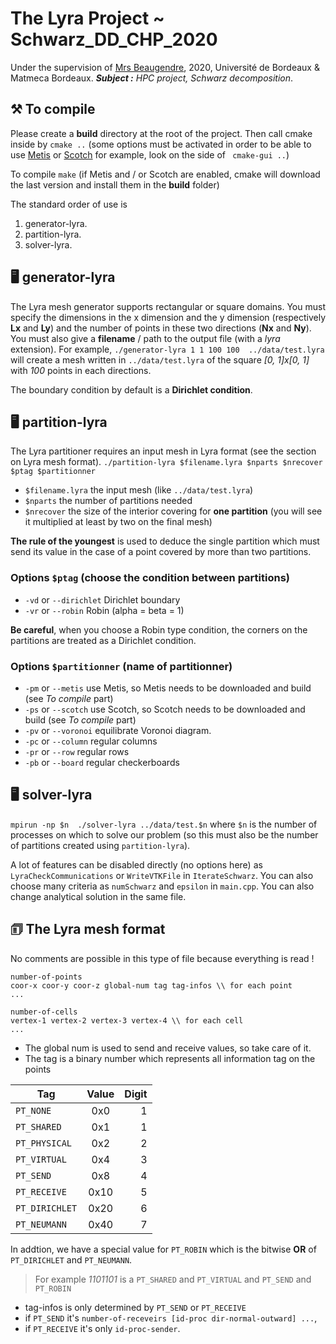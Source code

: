 
#  The Lyra Project ~ Schwarz_DD_CHP_2020 
Under the supervision of  [Mrs Beaugendre](https://www.math.u-bordeaux.fr/~hbeaugen/), 2020, Université de Bordeaux & Matmeca Bordeaux.
  ***Subject :** HPC project, Schwarz decomposition*.
    
##  ⚒ To compile
Please create a **build** directory at the root of the project.  Then call cmake inside by  `cmake ..` (some options must be activated in order to be able to use [Metis](http://glaros.dtc.umn.edu/gkhome/metis/metis/overview) or [Scotch](https://www.labri.fr/perso/pelegrin/scotch/) for example, look on the side of ` cmake-gui ..`)

To compile `make` (if Metis and / or Scotch are enabled, cmake will download the last version and install them in the **build** folder)

The standard order of use is

 1. generator-lyra.
 2. partition-lyra.
 3. solver-lyra.

## 🖥 generator-lyra
The Lyra mesh generator supports rectangular or square domains.  You must specify the dimensions in the x dimension and the y dimension (respectively **Lx** and **Ly**) and the number of points in these two directions (**Nx** and **Ny**). You must also give a **filename** / path to the output file (with a *lyra* extension).
For example,	`./generator-lyra 1 1 100 100  ../data/test.lyra`	will create a mesh written in `../data/test.lyra` of the square *[0, 1]x[0, 1]* with *100* points in each directions.

The boundary condition by default is a **Dirichlet condition**.

## 🖥 partition-lyra

The Lyra partitioner requires an input mesh in Lyra format (see the section on Lyra mesh format).
`./partition-lyra $filename.lyra $nparts $nrecover $ptag $partitionner`

 - `$filename.lyra` the input mesh (like `../data/test.lyra`)
 - `$nparts` the number of partitions needed
 - `$nrecover` the size of the interior covering for **one partition** (you will see it multiplied at least by two on the final mesh)

**The rule of the youngest** is used to deduce the single partition which must send its value in the case of a point covered by more than two partitions.

### Options `$ptag` (choose the condition between partitions)
 - `-vd` or `--dirichlet` Dirichlet boundary
 - `-vr` or `--robin` Robin (alpha = beta = 1)
 
**Be careful**, when you choose a Robin type condition, the corners on the partitions are treated as a Dirichlet condition.

### Options `$partitionner` (name of partitionner)
 - `-pm` or `--metis` use Metis, so Metis needs to be downloaded and build (see *To compile* part) 
 - `-ps` or `--scotch` use Scotch, so Scotch needs to be downloaded and build (see *To compile* part)
 - `-pv` or `--voronoi` equilibrate Voronoi diagram. 
 - `-pc` or `--column` regular columns
 - `-pr` or `--row` regular rows
 - `-pb` or `--board` regular checkerboards

## 🖥 solver-lyra
`mpirun -np $n  ./solver-lyra ../data/test.$n` where `$n` is the number of processes on which to solve our problem (so this must also be the number of partitions created using `partition-lyra`).

A lot of features can be disabled directly (no options here) as `LyraCheckCommunications` or `WriteVTKFile` in `IterateSchwarz`. You can also choose many criteria as `numSchwarz` and `epsilon` in `main.cpp`. You can also change analytical solution in the same file.

## 🗊 The Lyra mesh format
No comments are possible in this type of file because everything is read !

    number-of-points
    coor-x coor-y coor-z global-num tag tag-infos \\ for each point
    ...
    
    number-of-cells
    vertex-1 vertex-2 vertex-3 vertex-4 \\ for each cell
    ...
    

 - The global num is used to send and receive values, so take care of it.
 - The tag is a binary number which represents all information tag on the points 
 
| Tag               | Value         | Digit | 
| ----------------- |:-------------:| -----:|
| `PT_NONE`         | 0x0           | 1     | 
| `PT_SHARED`       | 0x1           | 1     |  
| `PT_PHYSICAL`     | 0x2           | 2     |
| `PT_VIRTUAL`      | 0x4           | 3     |
| `PT_SEND`         | 0x8           | 4     |
| `PT_RECEIVE`      | 0x10          | 5     |
| `PT_DIRICHLET`    | 0x20          | 6     |
| `PT_NEUMANN`      | 0x40          | 7     |

In addtion, we have a special value for `PT_ROBIN` which is the bitwise **OR** of `PT_DIRICHLET` and `PT_NEUMANN`.  
 > For example *1101101* is a `PT_SHARED` and `PT_VIRTUAL` and  `PT_SEND` and `PT_ROBIN`
 
 - tag-infos is only determined by `PT_SEND` or `PT_RECEIVE`
 - if `PT_SEND`  it's `number-of-receveirs [id-proc dir-normal-outward] ...`,
 - if `PT_RECEIVE` it's only `id-proc-sender`.
